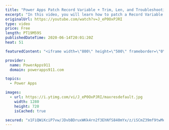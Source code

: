 ```yaml
---
title: "Power Apps Patch Record Variable + Trim, Len, and Troubleshooting"
excerpt: "In this video, you will learn how to patch a Record Variable in PowerApps. And along the way you will get to see the data problem that caused me to figure how to do this and the usage of Trim and Len functions. Lots of Fun!  Power Apps Training at https://training.PowerApps911.com"
originalUrl: https://youtube.com/watch?v=J_eP0OxPJRI
type: video
price: Free
length: PT19M59S
publishedDateTime: 2020-06-14T20:01:20Z
heat: 51

featuredContent: "<iframe width=\"800\" height=\"500\" frameborder=\"0\" src=\"https://www.youtube.com/embed/J_eP0OxPJRI\" allow=\"accelerometer; autoplay; encrypted-media; gyroscope; picture-in-picture\" allowfullscreen></iframe>"

provider:
  name: PowerApps911
  domain: powerapps911.com

topics:
  - Power Apps

images:
  - url: https://i.ytimg.com/vi/J_eP0OxPJRI/maxresdefault.jpg
    width: 1280
    height: 720
    isCached: true

secured: "x1FiQWiKciP7vw/JDvbBDruxWKk4rn2f3EhNfS840mYx/z/iSCmZ39mf9twMejAcJn0xF6ADdiSDstbmV4b8hW++2b2ItQkZdRYtrFFOuGPTPu1AMB24iT6OsUJeR026uhpQym0rVn8cgIDHed9h9eNU2M2rNztH0mw/eLx8W2MvzzX6VjsrlYuug6GMGPvGgLpUGkAemljjoctDAbyd3Da80w5yZxLDwUgP9wgJ5GUprjFNwQCRrQOOAOgTJVVeu6lTyeoRZi/oKUKtRvIj6B2sNViE1CUwSXhfH8VdXlQmxD2tgTdsB9ckf5cPNXZyYNAPOYpsmTHogKGL2H9X2SOhAqlsdscJeGjBm0IXpuPNoIZ4ujg0zuU4kODk12LAp6SXZyKIMx4vTpc9Vjm3iazN2YtSG7GvbrQgN64vAGs=;xZuXFlTOrSV3LBTCDNYqXQ=="
---
```


